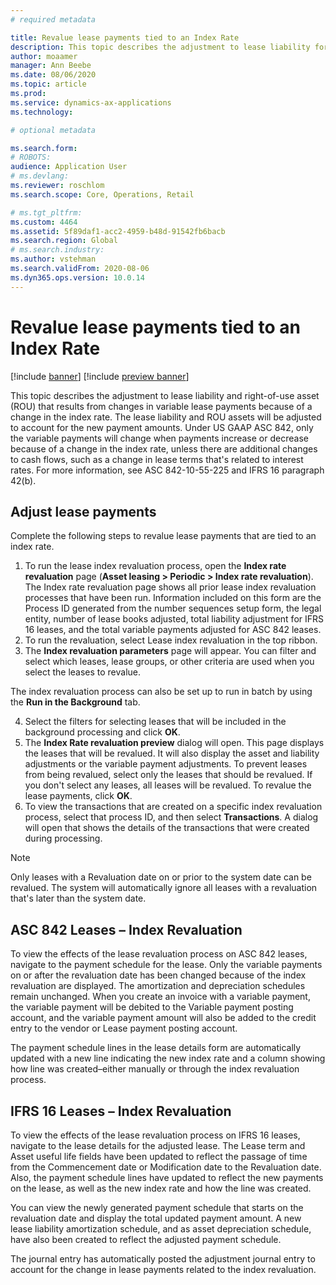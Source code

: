 ```yaml
---
# required metadata

title: Revalue lease payments tied to an Index Rate
description: This topic describes the adjustment to lease liability for a right of use asset that results from changes in variable lease payments because of a change in the index rate.
author: moaamer
manager: Ann Beebe
ms.date: 08/06/2020
ms.topic: article
ms.prod: 
ms.service: dynamics-ax-applications
ms.technology: 

# optional metadata

ms.search.form: 
# ROBOTS: 
audience: Application User
# ms.devlang: 
ms.reviewer: roschlom
ms.search.scope: Core, Operations, Retail

# ms.tgt_pltfrm: 
ms.custom: 4464
ms.assetid: 5f89daf1-acc2-4959-b48d-91542fb6bacb
ms.search.region: Global
# ms.search.industry: 
ms.author: vstehman
ms.search.validFrom: 2020-08-06
ms.dyn365.ops.version: 10.0.14
---
```


# Revalue lease payments tied to an Index Rate

[!include [banner](../includes/banner.md)]
[!include [preview banner](../includes/preview-banner.md)]

This topic describes the adjustment to lease liability and right-of-use asset (ROU) that results from changes in variable lease payments because of a change in the index rate. The lease liability and ROU assets will be adjusted to account for the new payment amounts. Under US GAAP ASC 842, only the variable payments will change when payments increase or decrease because of a change in the index rate, unless there are additional changes to cash flows, such as a change in lease terms that's related to interest rates. For more information, see ASC 842-10-55-225 and IFRS 16 paragraph 42(b).

## Adjust lease payments

Complete the following steps to revalue lease payments that are tied to an index rate.

1.	To run the lease index revaluation process, open the **Index rate revaluation** page (**Asset leasing > Periodic > Index rate revaluation**).
   The Index rate revaluation page shows all prior lease index revaluation processes that have been run. Information included on this form are the Process ID generated from the number sequences setup form, the legal entity, number of lease books adjusted, total liability adjustment for IFRS 16 leases, and the total variable payments adjusted for ASC 842 leases.
2. To run the revaluation, select Lease index revaluation in the top ribbon.
3. The **Index revaluation parameters** page will appear. You can filter and select which leases, lease groups, or other criteria are used when you select the leases to revalue. 

The index revaluation process can also be set up to run in batch by using the **Run in the Background** tab.

4. Select the filters for selecting leases that will be included in the background processing and click **OK**.
5. The **Index Rate revaluation preview** dialog will open. This page displays the leases that will be revalued. It will also display the asset and liability adjustments or the variable payment adjustments. To prevent leases from being revalued, select only the leases that should be revalued. If you don't select any leases, all leases will be revalued. To revalue the lease payments, click **OK**.
6. To view the transactions that are created on a specific index revaluation process, select that process ID, and then select **Transactions**. A dialog will open that shows the details of the transactions that were created during processing.

> [!Note]
> Only leases with a Revaluation date on or prior to the system date can be revalued. The system will automatically ignore all leases with a revaluation that's later than the system date.

## ASC 842 Leases – Index Revaluation

To view the effects of the lease revaluation process on ASC 842 leases, navigate to the payment schedule for the lease. Only the variable payments on or after the revaluation date has been changed because of the index revaluation are displayed. The amortization and depreciation schedules remain unchanged. When you create an invoice with a variable payment, the variable payment will be debited to the Variable payment posting account, and the variable payment amount will also be added to the credit entry to the vendor or Lease payment posting account.

The payment schedule lines in the lease details form are automatically updated with a new line indicating the new index rate and a column showing how line was created–either manually or through the index revaluation process.

## IFRS 16 Leases – Index Revaluation

To view the effects of the lease revaluation process on IFRS 16 leases, navigate to the lease details for the adjusted lease. The Lease term and Asset useful life fields have been updated to reflect the passage of time from the Commencement date or Modification date to the Revaluation date. Also, the payment schedule lines have updated to reflect the new payments on the lease, as well as the new index rate and how the line was created.

You can view the newly generated payment schedule that starts on the revaluation date and display the total updated payment amount. A new lease liability amortization schedule, and as asset depreciation schedule, have also been created to reflect the adjusted payment schedule. 

The journal entry has automatically posted the adjustment journal entry to account for the change in lease payments related to the index revaluation.
